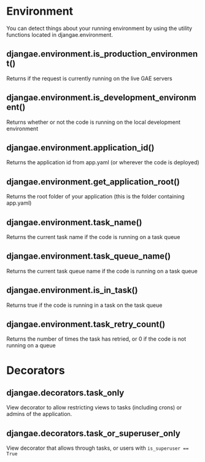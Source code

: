 # Environment

You can detect things about your running environment by using the utility functions
located in djangae.environment.

## djangae.environment.is_production_environment()

Returns if the request is currently running on the live GAE servers

## djangae.environment.is_development_environment()

Returns whether or not the code is running on the local development environment

## djangae.environment.application_id()

Returns the application id from app.yaml (or wherever the code is deployed)

## djangae.environment.get_application_root()

Returns the root folder of your application (this is the folder containing app.yaml)

## djangae.environment.task_name()

Returns the current task name if the code is running on a task queue

## djangae.environment.task_queue_name()

Returns the current task queue name if the code is running on a task queue

## djangae.environment.is_in_task()

Returns true if the code is running in a task on the task queue

## djangae.environment.task_retry_count()

Returns the number of times the task has retried, or 0 if the code is not
running on a queue

# Decorators

## djangae.decorators.task_only

View decorator to allow restricting views to tasks (including crons) or admins of the application.

## djangae.decorators.task_or_superuser_only

View decorator that allows through tasks, or users with `is_superuser == True`
